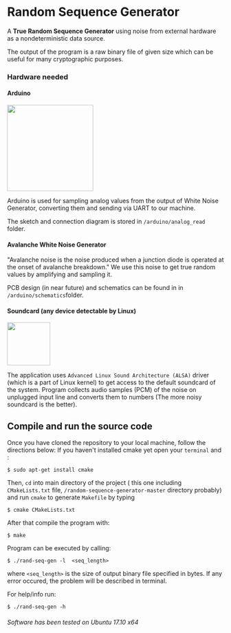 # Random Sequence Generator

A **True Random Sequence Generator** using noise from external hardware as a nondeterministic data source.

The output of the program is a raw binary file of given size which can be useful for many cryptographic purposes.

### Hardware needed

#### Arduino

<img src="https://www.arduino.cc/en/uploads/Trademark/ArduinoCommunityLogo.png" width="200">


Arduino is used for sampling analog values from the output of White Noise Generator, converting them and sending via UART to our machine.


The sketch and connection diagram is stored in `/arduino/analog_read` folder.

#### Avalanche White Noise Generator


"Avalanche noise is the noise produced when a junction diode is operated at the onset of avalanche breakdown."
We use this noise to get true random values by amplifying and sampling it.


PCB design (in near future) and schematics can be found in in `/arduino/schematics`folder.

#### Soundcard (any device detectable by Linux)

<img src="http://alien.slackbook.org/blog/wp-content/uploads/2010/08/alsalogo.gif" width="100">

The application uses `Advanced Linux Sound Architecture (ALSA)` driver (which is a part of Linux kernel) to get access to the default soundcard of the system.  Program collects audio samples (PCM) of the noise on unplugged input line and converts them to numbers (The more noisy soundcard is the better).

## Compile and run the source code


Once you have cloned the repository to your local machine, follow the directions below:
If you haven't installed cmake yet open your ` terminal ` and :
```
$ sudo apt-get install cmake
```
Then, `` cd `` into main directory of the project ( this one including  `` CMakeLists.txt `` file,  ``/random-sequence-generator-master`` directory probably) and run `cmake` to generate ` Makefile ` by typing

```
$ cmake CMakeLists.txt

```
After that compile the program with:

```
$ make
```

Program can be executed by calling:


```
$ ./rand-seq-gen -l  <seq_length>
```
where ` <seq_length> ` is the size of output binary file specified in bytes.
If any error occured, the problem will be described in terminal.

For help/info run:
```
$ ./rand-seq-gen -h
```

###### *Software has been tested on Ubuntu 17.10 x64*
